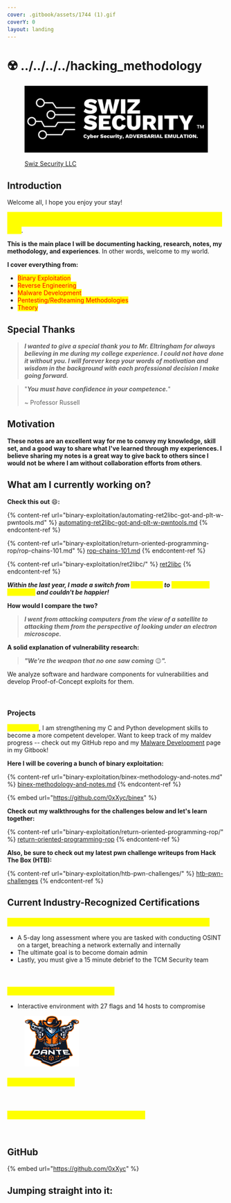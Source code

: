 ```yaml
---
cover: .gitbook/assets/1744 (1).gif
coverY: 0
layout: landing
---
```


# ☢️ ../../../../hacking\_methodology

<figure><img src=".gitbook/assets/image (1) (1) (1) (1) (1) (1) (1) (1) (1) (1) (1) (1) (1) (1) (1) (1) (1) (1) (1) (1) (1) (1) (1) (1) (1) (1) (1) (1) (1) (1) (1).png" alt=""><figcaption><p><a href="https://swizsecurity.com/">Swiz Security LLC</a></p></figcaption></figure>

## Introduction

Welcome all, I hope you enjoy your stay!

_<mark style="color:yellow;">Knowledge should be free, accessible to all, and in one place. The security community permitted me to be able to learn all of this, this is just me giving back</mark>._

**This is the main place I will be documenting hacking, research, notes, my methodology, and experiences**. In other words, welcome to my world.

**I cover everything from:**

* <mark style="color:red;">Binary Exploitation</mark>
* <mark style="color:red;">Reverse Engineering</mark>
* <mark style="color:red;">Malware Development</mark>
* <mark style="color:red;">Pentesting/Redteaming Methodologies</mark>
* <mark style="color:red;">Theory</mark>

## Special Thanks

> _**I wanted to give a special thank you to Mr. Eltringham for always believing in me during my college experience. I could not have done it without you. I will forever keep your words of motivation and wisdom in the background with each professional decision I make going forward.**_

> "_**You must have confidence in your competence.**_"
>
> \~ Professor Russell

## Motivation

**These notes are an excellent way for me to convey my knowledge, skill set, and a good way to share what I've learned through my experiences. I believe sharing my notes is a great way to give back to others since I would not be where I am without collaboration efforts from others**.

## What am I currently working on?

**Check this out** :smile:**:**&#x20;

{% content-ref url="binary-exploitation/automating-ret2libc-got-and-plt-w-pwntools.md" %}
[automating-ret2libc-got-and-plt-w-pwntools.md](binary-exploitation/automating-ret2libc-got-and-plt-w-pwntools.md)
{% endcontent-ref %}

{% content-ref url="binary-exploitation/return-oriented-programming-rop/rop-chains-101.md" %}
[rop-chains-101.md](binary-exploitation/return-oriented-programming-rop/rop-chains-101.md)
{% endcontent-ref %}

{% content-ref url="binary-exploitation/ret2libc/" %}
[ret2libc](binary-exploitation/ret2libc/)
{% endcontent-ref %}

_**Within the last year, I made a switch from&#x20;**<mark style="color:yellow;">**Pentesting**</mark>**&#x20;to&#x20;**<mark style="color:yellow;">**Vulnerability Research**</mark>**&#x20;and couldn't be happier!**_&#x20;

**How would I compare the two?**

> _**I went from attacking computers from the view of a satellite to attacking them from the perspective of looking under an electron microscope.**_

**A solid explanation of vulnerability research:**&#x20;

> _**"We're the weapon that no one saw coming**_ :wink:_**".**_

We analyze software and hardware components for vulnerabilities and develop Proof-of-Concept exploits for them.

<figure><img src=".gitbook/assets/Screenshot 2024-06-26 at 3.35.28 PM.png" alt=""><figcaption></figcaption></figure>

### Projects

<mark style="color:yellow;">As of lately</mark>, I am strengthening my C and Python development skills to become a more competent developer. Want to keep track of my maldev progress -- check out my GitHub repo and my [Malware Development](malware-development/) page in my Gitbook!&#x20;

**Here I will be covering a bunch of binary exploitation:**

{% content-ref url="binary-exploitation/binex-methodology-and-notes.md" %}
[binex-methodology-and-notes.md](binary-exploitation/binex-methodology-and-notes.md)
{% endcontent-ref %}

{% embed url="https://github.com/0xXyc/binex" %}

**Check out my walkthroughs for the challenges below and let's learn together:**

{% content-ref url="binary-exploitation/return-oriented-programming-rop/" %}
[return-oriented-programming-rop](binary-exploitation/return-oriented-programming-rop/)
{% endcontent-ref %}

**Also, be sure to check out my latest pwn challenge writeups from Hack The Box (HTB):**

{% content-ref url="binary-exploitation/htb-pwn-challenges/" %}
[htb-pwn-challenges](binary-exploitation/htb-pwn-challenges/)
{% endcontent-ref %}

## Current Industry-Recognized Certifications

### <mark style="color:yellow;">TCM Security Practical Network Penetration Tester (PNPT)</mark>

* A 5-day long assessment where you are tasked with conducting OSINT on a target, breaching a network externally and internally
* The ultimate goal is to become domain admin
* Lastly, you must give a 15 minute debrief to the TCM Security team

<figure><img src=".gitbook/assets/image (1) (9) (1).png" alt="" width="200"><figcaption></figcaption></figure>

### <mark style="color:yellow;">Hack The Box's Dante Pro Labs</mark>

* Interactive environment with 27 flags and 14 hosts to compromise

<figure><img src=".gitbook/assets/image (11) (1) (1) (2).png" alt=""><figcaption></figcaption></figure>

### <mark style="color:yellow;">CompTIA Security+</mark>

<figure><img src=".gitbook/assets/image (13) (4).png" alt=""><figcaption></figcaption></figure>

### <mark style="color:yellow;">eLearn Junior Penetration Tester (eJPT)</mark>

<figure><img src=".gitbook/assets/image (2) (6) (1).png" alt=""><figcaption></figcaption></figure>

## GitHub

{% embed url="https://github.com/0xXyc" %}

## Jumping straight into it:
